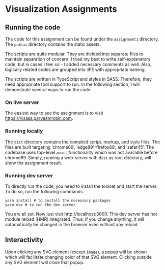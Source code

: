 # Visualization Assignments

## Running the code
The code for this assignment can be found under the
`assignment1` directory.
The `public` directory contains the static assets.

The scripts are quite modular. They are divided into separate
files to maintain separation of concern.
I tried my best to write self-explanatory code, but
in cases I feel so - I added necessary comments as well.
Also, logically related codes are grouped into IIFE
with appropriate naming.

The scripts are written in TypeScript and styles in SASS.
Therefore, they need appropriate tool support to run.
In the following section, I will demonstrate several ways
to run the code.

### On live server
The easiest way to see the assignment is to visit
https://visass.parvezmrobin.com.

### Running locally

The `dist` directory contains the compiled script, markup,
and style files.
The files are built targeting ′chrome89‘, ′edge89‘ ‘firefox89‘, 
and ′safari15‘.
The codebase uses top-level `await` functionality which was
not available before chrome89.
Simply, running a web-server with `dist` as root directory,
will show the assignment result.

### Running dev server

To directly run the code, you need to install the toolset and
start the server.
To do so, run the following commands.

```shell
yarn install # to install the necessary packages
yarn dev # to run the dev server
```
You are all set. Now just visit http://localhost:3000.
This dev server has hot module reload (HMR) integrated.
Thus, if you change anything, it will automatically be
changed in the browser even without any reload.

## Interactivity

Upon clicking any SVG element (except `image`), a popup
will be shown which will facilitate changing color of that
SVG element.
Clicking outside any SVG element will close that popup.
